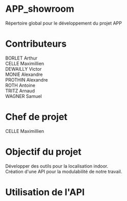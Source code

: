 # APP_showroom
Répertoire global pour le développement du projet APP

# Contributeurs
BORLET Arthur<br>
CELLE Maximillien<br>
DEWAILLY Victor<br>
MONIE Alexandre<br>
PROTHIN Alexandre<br>
ROTH Antoine<br>
TRITZ Arnaud<br>
WAGNER Samuel<br>

# Chef de projet
CELLE Maximillien

# Objectif du projet
Développer des outils pour la localisation indoor.<br>
Création d'une API pour la modulabilité de notre travail.

# Utilisation de l'API
